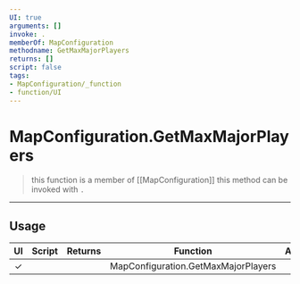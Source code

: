 ```yaml
---
UI: true
arguments: []
invoke: .
memberOf: MapConfiguration
methodname: GetMaxMajorPlayers
returns: []
script: false
tags:
- MapConfiguration/_function
- function/UI
---
```

# MapConfiguration.GetMaxMajorPlayers
> this function is a member of [[MapConfiguration]]
> this method can be invoked with `.`
-----
## Usage
|  UI | Script | Returns | Function | Arguments |
|:---:|:------:|-------:|:--------:|:---------|
|✓| ||MapConfiguration.GetMaxMajorPlayers||
